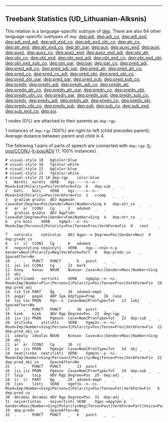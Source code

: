 

--------------------------------------------------------------------------------

## Treebank Statistics (UD_Lithuanian-Alksnis)

This relation is a language-specific subtype of [dep]().
There are also 64 other language-specific subtypes of `dep`: [dep:adj](), [dep:adj_co](), [dep:adj_exd](), [dep:adj_exd_adj](), [dep:adj_exd_co](), [dep:adj_exd_obj_co](), [dep:atr_co](), [dep:atr_exd](), [dep:atr_exd_co](), [dep:atr_par](), [dep:aux](), [dep:auxc_exd](), [dep:auxl](), [dep:auxz](), [dep:auxz_co](), [dep:auxz_exd](), [dep:auxz_exd_adj](), [dep:obj_atr](), [dep:obj_co](), [dep:obj_exd](), [dep:obj_exd_adj](), [dep:obj_exd_co](), [dep:obj_exd_obj](), [dep:obj_exd_sub_co](), [dep:obj_par](), [dep:par](), [dep:par_co](), [dep:pred_adj](), [dep:pred_adj_co](), [dep:pred_adj_par](), [dep:pred_atr](), [dep:pred_atr_co](), [dep:pred_co](), [dep:pred_co_adj](), [dep:pred_obj](), [dep:pred_obj_co](), [dep:pred_obj_par](), [dep:pred_par](), [dep:pred_sub](), [dep:pred_sub_co](), [dep:predn](), [dep:predn_adj](), [dep:predn_adj_co](), [dep:predn_atr](), [dep:predn_atr_co](), [dep:predn_atr_par](), [dep:predn_co](), [dep:predn_obj](), [dep:predn_obj_co](), [dep:predn_par](), [dep:predn_sub](), [dep:predn_sub_co](), [dep:predv](), [dep:predv_adj](), [dep:predv_atr](), [dep:predv_co](), [dep:predv_obj](), [dep:predv_obj_co](), [dep:predv_sub](), [dep:sub](), [dep:sub_co](), [dep:sub_exd](), [dep:sub_exd_co](), [dep:suj]().

1 nodes (0%) are attached to their parents as `dep:rgp`.

1 instances of `dep:rgp` (100%) are right-to-left (child precedes parent).
Average distance between parent and child is 4.

The following 1 pairs of parts of speech are connected with `dep:rgp`: [lt-pos/CCONJ]()-[lt-pos/ADV]() (1; 100% instances).


~~~ conllu
# visual-style 18	bgColor:blue
# visual-style 18	fgColor:white
# visual-style 22	bgColor:blue
# visual-style 22	fgColor:white
# visual-style 22 18 dep:rgp	color:blue
1	Norėti	norėti	VERB	Vgi-----n--n--	Mood=Ind|Polarity=Pos|VerbForm=Fin	6	dep:sub	_	_
2	būti	būti	VERB	Vgi-----n--n--	Mood=Ind|Polarity=Pos|VerbForm=Fin	1	ccomp	_	_
3	gražiam	gražus	ADJ	Agpmsdn	Case=Dat|Degree=Pos|Gender=Masc|Number=Sing	4	dep:atr_co	_	_
4	ar	ar	CCONJ	Cg	_	2	advmod	_	_
5	gražiai	gražus	ADJ	Agpfsdn	Case=Dat|Degree=Pos|Gender=Fem|Number=Sing	4	dep:atr_co	_	_
6	yra	būti	VERB	Vgmp3---n--ni-	Mood=Imp|Person=3|Polarity=Pos|Tense=Pres|VerbForm=Fin	0	root	_	_
7	natūralu	natūralus	ADJ	Agpn--n	Degree=Pos|Gender=Neut	8	dep:predn_co	_	_
8	ir	ir	CCONJ	Cg	_	6	advmod	_	_
9	neginčytina	neginčyti	VERB	Vgp---nnyn-n-p	Gender=Neut|Polarity=Neg|VerbForm=Part	8	dep:predn_co	_	SpaceAfter=No
10	,	,	PUNCT	PUNCT	_	6	punct	_	_
11	jei	jei	CCONJ	Cg	_	13	mark	_	_
12	kūną	kūnas	NOUN	Ncmsan-	Case=Acc|Gender=Masc|Number=Sing	13	obj	_	_
13	vertiname	vertinti	VERB	Vgmp1p--n--ni-	Mood=Imp|Number=Plur|Person=1|Polarity=Pos|Tense=Pres|VerbForm=Fin	29	dep:pred_adj	_	_
14	tik	tik	PART	Qg	_	16	advmod:emph	_	_
15	pagal	pagal	ADP	Sga	AdpType=Prep	16	case	_	_
16	tai	tas	PRON	Pgn--n	Case=Nom|PronType=Tot	13	iobj	_	SpaceAfter=No
17	,	,	PUNCT	PUNCT	_	16	punct	_	_
18	kiek	kiek	ADV	Rgp	Degree=Pos	22	dep:rgp	_	_
19	jis	jis	PRON	Pgmsnn	Case=Nom|PronType=Tot	22	dep:sub	_	_
20	atitinka	atitikti	VERB	Vgmp3s--n--ni-	Mood=Imp|Number=Sing|Person=3|Polarity=Pos|Tense=Pres|VerbForm=Fin	22	dep:pred_obj_co	_	_
21	idealą	idealas	NOUN	Ncmsan-	Case=Acc|Gender=Masc|Number=Sing	20	obj	_	_
22	ar	ar	CCONJ	Cg	_	16	cc	_	_
23	jo	jis	PRON	Pgmsgn	Case=Nom|PronType=Tot	24	obj	_	_
24	neatitinka	neatitikti	VERB	Vgmp3s--y--ni-	Mood=Imp|Number=Sing|Person=3|Polarity=Neg|Tense=Pres|VerbForm=Fin	22	dep:pred_obj_co	_	SpaceAfter=No
25	,	,	PUNCT	PUNCT	_	13	punct	_	_
26	jis	jis	PRON	Pgmsnn	Case=Nom|PronType=Tot	29	dep:sub	_	_
27	taip	taip	ADV	Rgp	Degree=Pos	29	dep:adj	_	_
28	ir	ir	PART	Qg	_	29	advmod:emph	_	_
29	liks	likti	VERB	Vgmf3s--n--ni-	Mood=Imp|Number=Sing|Person=3|Polarity=Pos|Tense=Fut|VerbForm=Fin	6	dep:pred_co	_	_
30	deramai	deramai	ADV	Rgp	Degree=Pos	31	dep:adj	_	_
31	neįvertintas	neįvertinti	VERB	Vgps-smpynnn-p	Gender=Masc|Number=Sing|Polarity=Neg|Tense=Past|VerbForm=Part|Voice=Pass	29	dep:predn	_	SpaceAfter=No
32	.	.	PUNCT	PUNCT	_	6	punct	_	_

~~~


